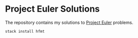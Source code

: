 # Project Euler Solutions
The repository contains my solutions to [Project Euler](https://projecteuler.net/archives) problems.

`stack install hfmt`
